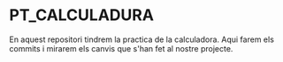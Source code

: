 # PT_CALCULADURA
En aquest repositori tindrem la practica de la calculadora. Aqui farem els commits i mirarem els canvis que s'han fet al nostre projecte.
